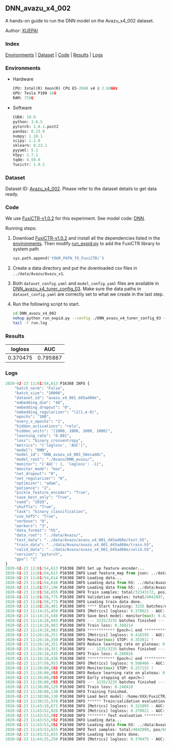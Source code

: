 ## DNN_avazu_x4_002

A hands-on guide to run the DNN model on the Avazu_x4_002 dataset.

Author: [XUEPAI](https://github.com/xue-pai)

### Index
[Environments](#Environments) | [Dataset](#Dataset) | [Code](#Code) | [Results](#Results) | [Logs](#Logs)

### Environments
+ Hardware

  ```python
  CPU: Intel(R) Xeon(R) CPU E5-2690 v4 @ 2.60GHz
  GPU: Tesla P100 16G
  RAM: 755G

  ```

+ Software

  ```python
  CUDA: 10.0
  python: 3.6.5
  pytorch: 1.0.1.post2
  pandas: 0.23.0
  numpy: 1.18.1
  scipy: 1.1.0
  sklearn: 0.23.1
  pyyaml: 5.1
  h5py: 2.7.1
  tqdm: 4.59.0
  fuxictr: 1.0.2
  ```

### Dataset
Dataset ID: [Avazu_x4_002](https://github.com/openbenchmark/BARS/blob/master/ctr_prediction/datasets/Avazu/README.md#Avazu_x4_002). Please refer to the dataset details to get data ready.

### Code

We use [FuxiCTR-v1.0.2](fuxictr_url) for this experiment. See model code: [DNN](https://github.com/xue-pai/FuxiCTR/blob/v1.0.2/fuxictr/pytorch/models/DNN.py).

Running steps:

1. Download [FuxiCTR-v1.0.2](fuxictr_url) and install all the dependencies listed in the [environments](#environments). Then modify [run_expid.py](./run_expid.py#L5) to add the FuxiCTR library to system path
    
    ```python
    sys.path.append('YOUR_PATH_TO_FuxiCTR/')
    ```

2. Create a data directory and put the downloaded csv files in `../data/Avazu/Avazu_x1`.

3. Both `dataset_config.yaml` and `model_config.yaml` files are available in [DNN_avazu_x4_tuner_config_03](./DNN_avazu_x4_tuner_config_03). Make sure the data paths in `dataset_config.yaml` are correctly set to what we create in the last step.

4. Run the following script to start.

    ```bash
    cd DNN_avazu_x4_002
    nohup python run_expid.py --config ./DNN_avazu_x4_tuner_config_03 --expid DNN_avazu_x4_003_7fd77485 --gpu 0 > run.log &
    tail -f run.log
    ```

### Results

| logloss | AUC  |
|:--------------------:|:--------------------:|
| 0.370475 | 0.795887  |


### Logs
```python
2020-02-23 11:01:54,613 P16308 INFO {
    "batch_norm": "False",
    "batch_size": "10000",
    "dataset_id": "avazu_x4_001_d45ad60e",
    "embedding_dim": "40",
    "embedding_dropout": "0",
    "embedding_regularizer": "l2(1.e-9)",
    "epochs": "100",
    "every_x_epochs": "1",
    "hidden_activations": "relu",
    "hidden_units": "[1000, 1000, 1000, 1000]",
    "learning_rate": "0.001",
    "loss": "binary_crossentropy",
    "metrics": "['logloss', 'AUC']",
    "model": "DNN",
    "model_id": "DNN_avazu_x4_003_58ecaddc",
    "model_root": "./Avazu/DNN_avazu/",
    "monitor": "{'AUC': 1, 'logloss': -1}",
    "monitor_mode": "max",
    "net_dropout": "0",
    "net_regularizer": "0",
    "optimizer": "adam",
    "patience": "2",
    "pickle_feature_encoder": "True",
    "save_best_only": "True",
    "seed": "2019",
    "shuffle": "True",
    "task": "binary_classification",
    "use_hdf5": "True",
    "verbose": "0",
    "workers": "3",
    "data_format": "h5",
    "data_root": "../data/Avazu/",
    "test_data": "../data/Avazu/avazu_x4_001_d45ad60e/test.h5",
    "train_data": "../data/Avazu/avazu_x4_001_d45ad60e/train.h5",
    "valid_data": "../data/Avazu/avazu_x4_001_d45ad60e/valid.h5",
    "version": "pytorch",
    "gpu": "1"
}
2020-02-23 11:01:54,613 P16308 INFO Set up feature encoder...
2020-02-23 11:01:54,613 P16308 INFO Load feature_map from json: ../data/Avazu/avazu_x4_001_d45ad60e/feature_map.json
2020-02-23 11:01:54,614 P16308 INFO Loading data...
2020-02-23 11:01:54,616 P16308 INFO Loading data from h5: ../data/Avazu/avazu_x4_001_d45ad60e/train.h5
2020-02-23 11:01:57,196 P16308 INFO Loading data from h5: ../data/Avazu/avazu_x4_001_d45ad60e/valid.h5
2020-02-23 11:01:58,655 P16308 INFO Train samples: total/32343172, pos/5492052, neg/26851120, ratio/16.98%
2020-02-23 11:01:58,775 P16308 INFO Validation samples: total/4042897, pos/686507, neg/3356390, ratio/16.98%
2020-02-23 11:01:58,775 P16308 INFO Loading train data done.
2020-02-23 11:02:28,401 P16308 INFO **** Start training: 3235 batches/epoch ****
2020-02-23 11:14:15,459 P16308 INFO [Metrics] logloss: 0.370621 - AUC: 0.795628
2020-02-23 11:14:15,548 P16308 INFO Save best model: monitor(max): 0.425006
2020-02-23 11:14:28,945 P16308 INFO --- 3235/3235 batches finished ---
2020-02-23 11:14:28,983 P16308 INFO Train loss: 0.380214
2020-02-23 11:14:28,983 P16308 INFO ************ Epoch=1 end ************
2020-02-23 11:26:18,251 P16308 INFO [Metrics] logloss: 0.416595 - AUC: 0.770405
2020-02-23 11:26:18,350 P16308 INFO Monitor(max) STOP: 0.353811 !
2020-02-23 11:26:18,351 P16308 INFO Reduce learning rate on plateau: 0.000100
2020-02-23 11:26:18,351 P16308 INFO --- 3235/3235 batches finished ---
2020-02-23 11:26:18,435 P16308 INFO Train loss: 0.288926
2020-02-23 11:26:18,436 P16308 INFO ************ Epoch=2 end ************
2020-02-23 11:37:59,953 P16308 INFO [Metrics] logloss: 0.500406 - AUC: 0.757558
2020-02-23 11:38:00,052 P16308 INFO Monitor(max) STOP: 0.257152 !
2020-02-23 11:38:00,053 P16308 INFO Reduce learning rate on plateau: 0.000010
2020-02-23 11:38:00,053 P16308 INFO Early stopping at epoch=3
2020-02-23 11:38:00,053 P16308 INFO --- 3235/3235 batches finished ---
2020-02-23 11:38:00,129 P16308 INFO Train loss: 0.248428
2020-02-23 11:38:00,130 P16308 INFO Training finished.
2020-02-23 11:38:00,130 P16308 INFO Load best model: /home/XXX/FuxiCTR/benchmarks/Avazu/DNN_avazu/avazu_x4_001_d45ad60e/DNN_avazu_x4_003_58ecaddc_avazu_x4_001_d45ad60e_model.ckpt
2020-02-23 11:38:15,978 P16308 INFO ****** Train/validation evaluation ******
2020-02-23 11:43:19,671 P16308 INFO [Metrics] logloss: 0.321095 - AUC: 0.867518
2020-02-23 11:43:52,928 P16308 INFO [Metrics] logloss: 0.370621 - AUC: 0.795628
2020-02-23 11:43:53,052 P16308 INFO ******** Test evaluation ********
2020-02-23 11:43:53,052 P16308 INFO Loading data...
2020-02-23 11:43:53,052 P16308 INFO Loading data from h5: ../data/Avazu/avazu_x4_001_d45ad60e/test.h5
2020-02-23 11:43:53,655 P16308 INFO Test samples: total/4042898, pos/686507, neg/3356391, ratio/16.98%
2020-02-23 11:43:53,655 P16308 INFO Loading test data done.
2020-02-23 11:44:25,250 P16308 INFO [Metrics] logloss: 0.370475 - AUC: 0.795887

```
